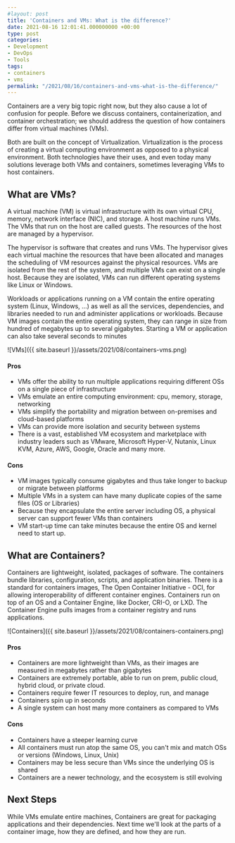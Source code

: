 ```yaml
---
#layout: post
title: 'Containers and VMs: What is the difference?'
date: 2021-08-16 12:01:41.000000000 +00:00
type: post
categories:
- Development
- DevOps
- Tools
tags:
- containers
- vms
permalink: "/2021/08/16/containers-and-vms-what-is-the-difference/"
---
```

Containers are a very big topic right now, but they also cause a lot of confusion for people. Before we discuss containers, containerization, and container orchestration; we should address the question of how containers differ from virtual machines (VMs).

Both are built on the concept of Virtualization. Virtualization is the process of creating a virtual computing environment as opposed to a physical environment. Both technologies have their uses, and even today many solutions leverage both VMs and containers, sometimes leveraging VMs to host containers.

## What are VMs?

A virtual machine (VM) is virtual infrastructure with its own virtual CPU, memory, network interface (NIC), and storage. A host machine runs VMs. The VMs that run on the host are called guests. The resources of the host are managed by a hypervisor.

The hypervisor is software that creates and runs VMs. The hypervisor gives each virtual machine the resources that have been allocated and manages the scheduling of VM resources against the physical resources. VMs are isolated from the rest of the system, and multiple VMs can exist on a single host. Because they are isolated, VMs can run different operating systems like Linux or Windows.

Workloads or applications running on a VM contain the entire operating system (Linux, Windows, ...) as well as all the services, dependencies, and libraries needed to run and administer applications or workloads. Because VM images contain the entire operating system, they can range in size from hundred of megabytes up to several gigabytes. Starting a VM or application can also take several seconds to minutes

![VMs]({{ site.baseurl }}/assets/2021/08/containers-vms.png)

#### Pros

*   VMs offer the ability to run multiple applications requiring different OSs on a single piece of infrastructure
*   VMs emulate an entire computing environment: cpu, memory, storage, networking
*   VMs simplify the portability and migration between on-premises and cloud-based platforms
*   VMs can provide more isolation and security between systems
*   There is a vast, established VM ecosystem and marketplace with industry leaders such as VMware, Microsoft Hyper-V, Nutanix, Linux KVM, Azure, AWS, Google, Oracle and many more.

#### Cons

*   VM images typically consume gigabytes and thus take longer to backup or migrate between platforms
*   Multiple VMs in a system can have many duplicate copies of the same files (OS or Libraries)
*   Because they encapsulate the entire server including OS, a physical server can support fewer VMs than containers
*   VM start-up time can take minutes because the entire OS and kernel need to start up.

## What are Containers?

Containers are lightweight, isolated, packages of software. The containers bundle libraries, configuration, scripts, and application binaries. There is a standard for containers images, The Open Container Initiative - OCI, for allowing interoperability of different container engines. Containers run on top of an OS and a Container Engine, like Docker, CRI-O, or LXD. The Container Engine pulls images from a container registry and runs applications.

![Containers]({{ site.baseurl }}/assets/2021/08/containers-containers.png)

#### Pros

*   Containers are more lightweight than VMs, as their images are measured in megabytes rather than gigabytes
*   Containers are extremely portable, able to run on prem, public cloud, hybrid cloud, or private cloud.
*   Containers require fewer IT resources to deploy, run, and manage
*   Containers spin up in seconds
*   A single system can host many more containers as compared to VMs

#### Cons

*   Containers have a steeper learning curve
*   All containers must run atop the same OS, you can't mix and match OSs or versions (Windows, Linux, Unix)
*   Containers may be less secure than VMs since the underlying OS is shared
*   Containers are a newer technology, and the ecosystem is still evolving

## Next Steps

While VMs emulate entire machines, Containers are great for packaging applications and their dependencies. Next time we'll look at the parts of a container image, how they are defined, and how they are run.

